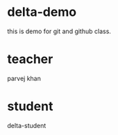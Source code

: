 # delta-demo
this is demo for git and github class.
# teacher
parvej khan 
# student 
delta-student 